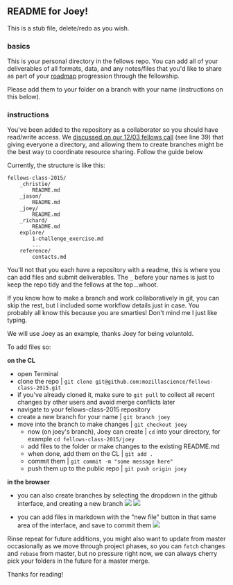 ## README for Joey!

This is a stub file, delete/redo as you wish.

### basics

This is your personal directory in the fellows repo. You can add all of your deliverables of all formats, data, and any notes/files that you'd like to share as part of your [roadmap](https://github.com/mozillascience/fellows-class-2015/blob/master/roadmap.md) progression through the fellowship. 

Please add them to your folder on a branch with your name (instructions on this below).

### instructions

You've been added to the repository as a collaborator so you should have read/write access. We [discussed on our 12/03 fellows call](https://public.etherpad-mozilla.org/p/2015-science-fellows-dec03) (see line 39) that giving everyone a directory, and allowing them to create branches might be the best way to coordinate resource sharing. Follow the guide below

Currently, the structure is like this:

```
fellows-class-2015/
	_christie/
		README.md
	_jason/
		README.md
	_joey/
		README.md
	_richard/
		README.md
	explore/
		1-challenge_exercise.md
		...
	reference/
		contacts.md
```

You'll not that you each have a repository with a readme, this is where you can add files and submit deliverables. The `_` before your names is just to keep the repo tidy and the fellows at the top...whoot.

If you know how to make a branch and work collaboratively in git, you can skip the rest, but I included some workflow details just in case. You probably all know this because you are smarties! Don't mind me I just like typing.

We will use Joey as an example, thanks Joey for being voluntold.

To add files so:

**on the CL**

* open Terminal
* clone the repo | `git clone git@github.com:mozillascience/fellows-class-2015.git`
* if you've already cloned it, make sure to `git pull` to collect all recent changes by other users and avoid merge conflicts later
* navigate to your fellows-class-2015 repository 
* create a new branch for your name | `git branch joey`
* move into the branch to make changes | `git checkout joey`
	* now (on joey's branch), Joey can create | `cd` into your directory, for example `cd fellows-class-2015/joey`
	* add files to the folder or make changes to the existing README.md
	* when done, add them on the CL | `git add .`
	* commit them | `git commit -m "some message here"`
	* push them up to the public repo | `git push origin joey`


**in the browser**

* you can also create branches by selecting the dropdown in the github interface, and creating a new branch
![](http://imgur.com/D2xV7G6.jpg)
![](http://imgur.com/v84VWvc.jpg)

* you can add files in markdown with the "new file" button in that same area of the interface, and save to commit them
![](http://i.imgur.com/EcjFdUD.jpg)

Rinse repeat for future additions, you might also want to update from master occasionally as we move through project phases, so you can `fetch` changes and `rebase` from master, but no pressure right now, we can always cherry pick your folders in the future for a master merge.

Thanks for reading!